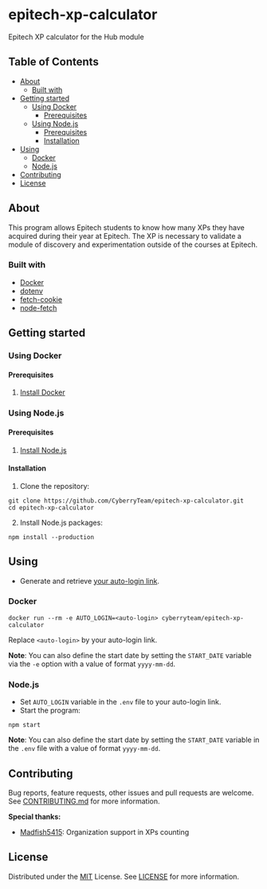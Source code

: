 # epitech-xp-calculator

Epitech XP calculator for the Hub module

## Table of Contents

- [About](#about)
  - [Built with](#built-with)
- [Getting started](#getting-started)
  - [Using Docker](#using-docker)
    - [Prerequisites](#prerequisites)
  - [Using Node.js](#using-nodejs)
    - [Prerequisites](#prerequisites-1)
    - [Installation](#installation)
- [Using](#using)
  - [Docker](#docker)
  - [Node.js](#nodejs)
- [Contributing](#contributing)
- [License](#license)

## About

This program allows Epitech students to know how many XPs they have acquired during their year at Epitech. The XP is necessary to validate a module of discovery and experimentation outside of the courses at Epitech.

### Built with

- [Docker](https://www.docker.com/)
- [dotenv](https://www.npmjs.com/package/dotenv)
- [fetch-cookie](https://www.npmjs.com/package/fetch-cookie)
- [node-fetch](https://www.npmjs.com/package/node-fetch)

## Getting started

### Using Docker

#### Prerequisites

1. [Install Docker](https://docs.docker.com/get-docker/)

### Using Node.js

#### Prerequisites

1. [Install Node.js](https://nodejs.org/en/download/package-manager/)

#### Installation

1. Clone the repository:

```shell script
git clone https://github.com/CyberryTeam/epitech-xp-calculator.git
cd epitech-xp-calculator
```

2. Install Node.js packages:

```shell script
npm install --production
```

## Using

- Generate and retrieve [your auto-login link](https://intra.epitech.eu/admin/autolog).

### Docker

```shell script
docker run --rm -e AUTO_LOGIN=<auto-login> cyberryteam/epitech-xp-calculator
```

Replace `<auto-login>` by your auto-login link.

**Note**: You can also define the start date by setting the `START_DATE` variable via the `-e` option with a value of format `yyyy-mm-dd`.

### Node.js

- Set `AUTO_LOGIN` variable in the `.env` file to your auto-login link.
- Start the program:

```shell script
npm start
```

**Note**: You can also define the start date by setting the `START_DATE` variable in the `.env` file with a value of format `yyyy-mm-dd`.

## Contributing

Bug reports, feature requests, other issues and pull requests are welcome.
See [CONTRIBUTING.md](CONTRIBUTING.md) for more information.

**Special thanks:**
- [Madfish5415](https://github.com/Madfish5415): Organization support in XPs counting

## License

Distributed under the [MIT](https://spdx.org/licenses/MIT.html) License.
See [LICENSE](LICENSE) for more information.
